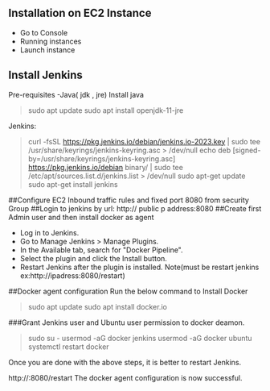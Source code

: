 ## Installation on EC2 Instance
- Go to Console
- Running instances
- Launch instance

## Install Jenkins
Pre-requisites
-Java( jdk , jre)
Install java
>sudo apt update
>sudo apt install openjdk-11-jre

Jenkins:
>curl -fsSL https://pkg.jenkins.io/debian/jenkins.io-2023.key | sudo tee \
  /usr/share/keyrings/jenkins-keyring.asc > /dev/null
      echo deb [signed-by=/usr/share/keyrings/jenkins-keyring.asc] \
  https://pkg.jenkins.io/debian binary/ | sudo tee \
  /etc/apt/sources.list.d/jenkins.list > /dev/null
sudo apt-get update
sudo apt-get install jenkins

##Configure EC2 Inbound traffic rules and fixed port 8080 from security Group 
##Login to jenkins by url: http:// public p address:8080 
##Create first Admin user and then install docker as agent
- Log in to Jenkins.
- Go to Manage Jenkins > Manage Plugins.
- In the Available tab, search for "Docker Pipeline".
- Select the plugin and click the Install button.
- Restart Jenkins after the plugin is installed.
  Note(must be restart jenkins ex:http://ipadress:8080/restart)

##Docker agent configuration
Run the below command to Install Docker
>sudo apt update
>sudo apt install docker.io

###Grant Jenkins user and Ubuntu user permission to docker deamon.

>sudo su - 
 usermod -aG docker jenkins
 usermod -aG docker ubuntu
 systemctl restart docker

Once you are done with the above steps, it is better to restart Jenkins.

http://<ec2-instance-public-ip>:8080/restart
The docker agent configuration is now successful.